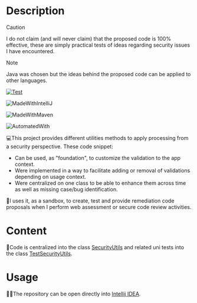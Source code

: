 # Description

> [!CAUTION]
> I do not claim (and will never claim) that the proposed code is 100% effective, these are simply practical tests of ideas regarding security issues I have encountered.

> [!NOTE]
> Java was chosen but the ideas behind the proposed code can be applied to other languages.

[![Test](https://github.com/righettod/code-snippets-security-utils/actions/workflows/test.yml/badge.svg?branch=main)](https://github.com/righettod/code-snippets-security-utils/actions/workflows/test.yml)

![MadeWithIntelliJ](https://img.shields.io/static/v1?label=Made%20with&message=Intellij%20IDEA%20Community%20Edition&color=000000&?style=for-the-badge&logo=intellijidea)

![MadeWithMaven](https://img.shields.io/static/v1?label=Made%20with&message=Maven&color=C71A36&?style=for-the-badge&logo=apachemaven)

![AutomatedWith](https://img.shields.io/static/v1?label=Automated%20with&message=GitHub%20Actions&color=blue&?style=for-the-badge&logo=github)

💻This project provides different utilities methods to apply processing from a security perspective. These code snippet:

* Can be used, as "foundation", to customize the validation to the app context.
* Were implemented in a way to facilitate adding or removal of validations depending on usage context.
* Were centralized on one class to be able to enhance them across time as well as missing case/bug identification.

🔬I uses it, as a sandbox, to create, test and provide remediation code proposals when I perform web assessment or secure code review activities.

# Content

📝Code is centralized into the class [SecurityUtils](src/main/java/eu/righettod/SecurityUtils.java) and related uni tests into the
class [TestSecurityUtils](src/test/java/eu/righettod/TestSecurityUtils.java).

# Usage

👨‍💻The repository can be open directly into [Intellij IDEA](https://www.jetbrains.com/idea/download).



